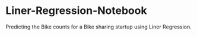 # Liner-Regression-Notebook
Predicting the Bike counts for a Bike sharing startup using Liner Regression.

